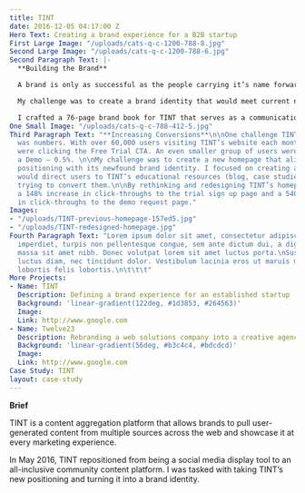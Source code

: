 ```yaml
---
title: TINT
date: 2016-12-05 04:17:00 Z
Hero Text: Creating a brand experience for a B2B startup
First Large Image: "/uploads/cats-q-c-1200-788-8.jpg"
Second Large Image: "/uploads/cats-q-c-1200-788-6.jpg"
Second Paragraph Text: |-
  **Building the Brand**

  A brand is only as successful as the people carrying it’s name forward. As TINT’s team expanded across multiple regions, it was important to create unity with the brand.

  My challenge was to create a brand identity that would meet current needs and also carry the business into the future.

  I crafted a 76-page brand book for TINT that serves as a communication & identity style guide.
One Small Image: "/uploads/cats-q-c-788-412-5.jpg"
Third Paragraph Text: "**Increasing Conversions**\n\nOne challenge TINT was facing
  was numbers. With over 60,000 users visiting TINT’s website each month, only 2.5%
  were clicking the Free Trial CTA. An even smaller group of users were clicking Request
  a Demo — 0.5%. \n\nMy challenge was to create a new homepage that aligned TINT’s
  positioning with its newfound brand identity. I focused on creating a homepage that
  would direct users to TINT’s educational resources (blog, case studies, etc.) before
  trying to convert them.\n\nBy rethinking and redesigning TINT’s homepage, TINT experienced
  a 148% increase in click-throughs to the trial sign up page and a 540% increase
  in click-throughs to the demo request page."
Images:
- "/uploads/TINT-previous-homepage-157ed5.jpg"
- "/uploads/TINT-redesigned-homepage.jpg"
Fourth Paragraph Text: "Lorem ipsum dolor sit amet, consectetur adipiscing elit. Donec
  imperdiet, turpis non pellentesque congue, sem ante dictum dui, a dignissim ante
  massa sit amet nibh. Donec volutpat lorem sit amet luctus porta.\nSuspendisse eget
  luctus diam, nec tincidunt dolor. Vestibulum lacinia eros ut maruis molestie, vitae
  lobortis felis lobortis.\n\t\t\t"
More Projects:
- Name: TINT
  Description: Defining a brand experience for an established startup
  Background: 'linear-gradient(122deg, #1d3853, #264563)'
  Image: 
  Link: http://www.google.com
- Name: Twelve23
  Description: Rebranding a web solutions company into a creative agency
  Background: 'linear-gradient(56deg, #b3c4c4, #bdcdcd)'
  Image: 
  Link: http://www.google.com
Case Study: TINT
layout: case-study
---
```


**Brief**

TINT is a content aggregation platform that allows brands to pull user-generated content from multiple sources across the web and showcase it at every marketing experience. 

In May 2016, TINT repositioned from being a social media display tool to an all-inclusive community content platform. I was tasked with taking TINT’s new positioning and turning it into a brand identity.
